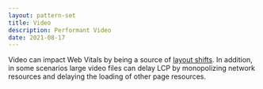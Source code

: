 ```yaml
---
layout: pattern-set
title: Video
description: Performant Video
date: 2021-08-17
---
```


Video can impact Web Vitals by being a source of [layout
shifts](https://web.dev/debug-layout-shifts/). In addition, in some scenarios
large video files can delay LCP by monopolizing network resources and delaying
the loading of other page resources.

